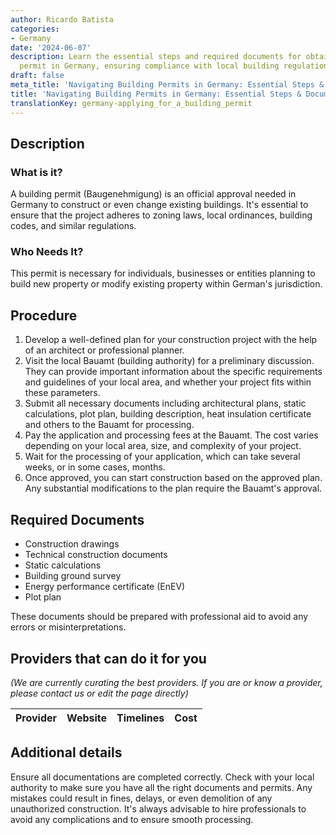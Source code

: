 ```yaml
---
author: Ricardo Batista
categories:
- Germany
date: '2024-06-07'
description: Learn the essential steps and required documents for obtaining a building
  permit in Germany, ensuring compliance with local building regulations.
draft: false
meta_title: 'Navigating Building Permits in Germany: Essential Steps & Documents'
title: 'Navigating Building Permits in Germany: Essential Steps & Documents'
translationKey: germany-applying_for_a_building_permit
---
```


## Description
### What is it?
A building permit (Baugenehmigung) is an official approval needed in Germany to construct or even change existing buildings. It's essential to ensure that the project adheres to zoning laws, local ordinances, building codes, and similar regulations.

### Who Needs It?
This permit is necessary for individuals, businesses or entities planning to build new property or modify existing property within German's jurisdiction.

## Procedure

1. Develop a well-defined plan for your construction project with the help of an architect or professional planner.
2. Visit the local Bauamt (building authority) for a preliminary discussion. They can provide important information about the specific requirements and guidelines of your local area, and whether your project fits within these parameters.
3. Submit all necessary documents including architectural plans, static calculations, plot plan, building description, heat insulation certificate and others to the Bauamt for processing. 
4. Pay the application and processing fees at the Bauamt. The cost varies depending on your local area, size, and complexity of your project.
5. Wait for the processing of your application, which can take several weeks, or in some cases, months.
6. Once approved, you can start construction based on the approved plan. Any substantial modifications to the plan require the Bauamt's approval.

## Required Documents

- Construction drawings
- Technical construction documents
- Static calculations
- Building ground survey
- Energy performance certificate (EnEV)
- Plot plan

These documents should be prepared with professional aid to avoid any errors or misinterpretations.

## Providers that can do it for you

_(We are currently curating the best providers. If you are or know a provider, please contact us or edit the page directly)_

| Provider        |     Website     |     Timelines    |       Cost      |
| --------------- | --------------- |  :-------------: | :-------------: |

## Additional details

Ensure all documentations are completed correctly. Check with your local authority to make sure you have all the right documents and permits. Any mistakes could result in fines, delays, or even demolition of any unauthorized construction. It's always advisable to hire professionals to avoid any complications and to ensure smooth processing.